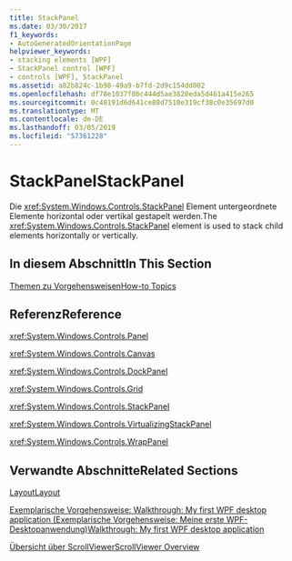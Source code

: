 ```yaml
---
title: StackPanel
ms.date: 03/30/2017
f1_keywords:
- AutoGeneratedOrientationPage
helpviewer_keywords:
- stacking elements [WPF]
- StackPanel control [WPF]
- controls [WPF], StackPanel
ms.assetid: a82b824c-1b98-49a9-b7fd-2d9c154dd002
ms.openlocfilehash: df78e1037f0bc444d5ae3820eda5d461a415e265
ms.sourcegitcommit: 0c48191d6d641ce88d7510e319cf38c0e35697d0
ms.translationtype: MT
ms.contentlocale: de-DE
ms.lasthandoff: 03/05/2019
ms.locfileid: "57361228"
---
```

# <a name="stackpanel"></a><span data-ttu-id="93eff-102">StackPanel</span><span class="sxs-lookup"><span data-stu-id="93eff-102">StackPanel</span></span>
<span data-ttu-id="93eff-103">Die <xref:System.Windows.Controls.StackPanel> Element untergeordnete Elemente horizontal oder vertikal gestapelt werden.</span><span class="sxs-lookup"><span data-stu-id="93eff-103">The <xref:System.Windows.Controls.StackPanel> element is used to stack child elements horizontally or vertically.</span></span>  
  
## <a name="in-this-section"></a><span data-ttu-id="93eff-104">In diesem Abschnitt</span><span class="sxs-lookup"><span data-stu-id="93eff-104">In This Section</span></span>  
 [<span data-ttu-id="93eff-105">Themen zu Vorgehensweisen</span><span class="sxs-lookup"><span data-stu-id="93eff-105">How-to Topics</span></span>](stackpanel-how-to-topics.md)  
  
## <a name="reference"></a><span data-ttu-id="93eff-106">Referenz</span><span class="sxs-lookup"><span data-stu-id="93eff-106">Reference</span></span>  
 <xref:System.Windows.Controls.Panel>  
  
 <xref:System.Windows.Controls.Canvas>  
  
 <xref:System.Windows.Controls.DockPanel>  
  
 <xref:System.Windows.Controls.Grid>  
  
 <xref:System.Windows.Controls.StackPanel>  
  
 <xref:System.Windows.Controls.VirtualizingStackPanel>  
  
 <xref:System.Windows.Controls.WrapPanel>  
  
## <a name="related-sections"></a><span data-ttu-id="93eff-107">Verwandte Abschnitte</span><span class="sxs-lookup"><span data-stu-id="93eff-107">Related Sections</span></span>  
 [<span data-ttu-id="93eff-108">Layout</span><span class="sxs-lookup"><span data-stu-id="93eff-108">Layout</span></span>](../advanced/layout.md)  
  
 [<span data-ttu-id="93eff-109">Exemplarische Vorgehensweise: Walkthrough: My first WPF desktop application (Exemplarische Vorgehensweise: Meine erste WPF-Desktopanwendung)</span><span class="sxs-lookup"><span data-stu-id="93eff-109">Walkthrough: My first WPF desktop application</span></span>](../getting-started/walkthrough-my-first-wpf-desktop-application.md)  
  
 [<span data-ttu-id="93eff-110">Übersicht über ScrollViewer</span><span class="sxs-lookup"><span data-stu-id="93eff-110">ScrollViewer Overview</span></span>](scrollviewer-overview.md)
